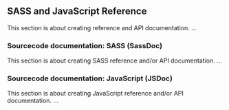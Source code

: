 ## SASS and JavaScript Reference


This section is about creating reference and API documentation.
...




### Sourcecode documentation: SASS (SassDoc)


This section is about creating SASS reference and/or API documentation.
...





### Sourcecode documentation: JavaScript (JSDoc) 


This section is about creating JavaScript reference and/or API documentation.
...





